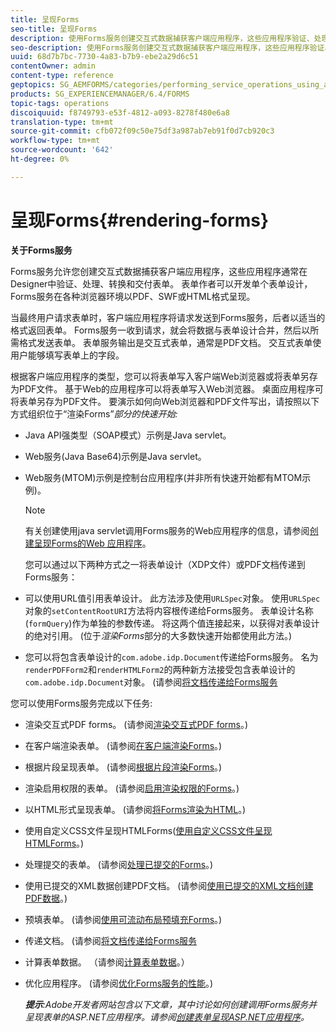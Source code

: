 ```yaml
---
title: 呈现Forms
seo-title: 呈现Forms
description: 使用Forms服务创建交互式数据捕获客户端应用程序，这些应用程序验证、处理、转换和交付通常在设计器中创建的表单。 表单作者可以开发单个表单设计，Forms服务在各种浏览器环境以PDF、SWF或HTML格式呈现。
seo-description: 使用Forms服务创建交互式数据捕获客户端应用程序，这些应用程序验证、处理、转换和交付通常在设计器中创建的表单。 表单作者可以开发单个表单设计，Forms服务在各种浏览器环境以PDF、SWF或HTML格式呈现。
uuid: 68d7b7bc-7730-4a83-b7b9-ebe2a29d6c51
contentOwner: admin
content-type: reference
geptopics: SG_AEMFORMS/categories/performing_service_operations_using_apis
products: SG_EXPERIENCEMANAGER/6.4/FORMS
topic-tags: operations
discoiquuid: f8749793-e53f-4812-a093-8278f480e6a8
translation-type: tm+mt
source-git-commit: cfb072f09c50e75df3a987ab7eb91f0d7cb920c3
workflow-type: tm+mt
source-wordcount: '642'
ht-degree: 0%

---
```



# 呈现Forms{#rendering-forms}

**关于Forms服务**

Forms服务允许您创建交互式数据捕获客户端应用程序，这些应用程序通常在Designer中验证、处理、转换和交付表单。 表单作者可以开发单个表单设计，Forms服务在各种浏览器环境以PDF、SWF或HTML格式呈现。

当最终用户请求表单时，客户端应用程序将请求发送到Forms服务，后者以适当的格式返回表单。 Forms服务一收到请求，就会将数据与表单设计合并，然后以所需格式发送表单。 表单服务输出是交互式表单，通常是PDF文档。 交互式表单使用户能够填写表单上的字段。

根据客户端应用程序的类型，您可以将表单写入客户端Web浏览器或将表单另存为PDF文件。 基于Web的应用程序可以将表单写入Web浏览器。 桌面应用程序可将表单另存为PDF文件。 要演示如何向Web浏览器和PDF文件写出，请按照以下方式组织位于“渲染Forms”*部分的快速开始:*

* Java API强类型（SOAP模式）示例是Java servlet。
* Web服务(Java Base64)示例是Java servlet。
* Web服务(MTOM)示例是控制台应用程序(并非所有快速开始都有MTOM示例)。

   >[!NOTE]
   >
   >有关创建使用java servlet调用Forms服务的Web应用程序的信息，请参阅[创建呈现Forms的Web 应用程序](/help/forms/developing/creating-web-applications-renders-forms.md)。

   您可以通过以下两种方式之一将表单设计（XDP文件）或PDF文档传递到Forms服务：

* 可以使用URL值引用表单设计。 此方法涉及使用`URLSpec`对象。 使用`URLSpec`对象的`setContentRootURI`方法将内容根传递给Forms服务。 表单设计名称(`formQuery`)作为单独的参数传递。 将这两个值连接起来，以获得对表单设计的绝对引用。 (位于&#x200B;*渲染Forms*&#x200B;部分的大多数快速开始都使用此方法。)
* 您可以将包含表单设计的`com.adobe.idp.Document`传递给Forms服务。 名为`renderPDFForm2`和`renderHTMLForm2`的两种新方法接受包含表单设计的`com.adobe.idp.Document`对象。 (请参阅[将文档传递给Forms服务](/help/forms/developing/passing-documents-forms-service.md)

您可以使用Forms服务完成以下任务:

* 渲染交互式PDF forms。 (请参阅[渲染交互式PDF forms](/help/forms/developing/rendering-interactive-pdf-forms.md)。)
* 在客户端渲染表单。 (请参阅[在客户端渲染Forms](/help/forms/developing/rendering-forms-client.md)。)
* 根据片段呈现表单。 (请参阅[根据片段渲染Forms](/help/forms/developing/rendering-forms-based-fragments.md)。)
* 渲染启用权限的表单。 (请参阅[启用渲染权限的Forms](/help/forms/developing/rendering-rights-enabled-forms.md)。)
* 以HTML形式呈现表单。 (请参阅[将Forms渲染为HTML](/help/forms/developing/rendering-forms-html.md)。)
* 使用自定义CSS文件呈现HTMLForms([使用自定义CSS文件呈现HTMLForms](/help/forms/developing/rendering-html-forms-using-custom.md)。)
* 处理提交的表单。 (请参阅[处理已提交的Forms](/help/forms/developing/handling-submitted-forms.md)。)
* 使用已提交的XML数据创建PDF文档。 (请参阅[使用已提交的XML文档创建PDF数据](/help/forms/developing/creating-pdf-documents-submitted-xml.md)。)
* 预填表单。 (请参阅[使用可流动布局预填充Forms](/help/forms/developing/prepopulating-forms-flowable-layouts.md)。)
* 传递文档。 (请参阅[将文档传递给Forms服务](/help/forms/developing/passing-documents-forms-service.md)
* 计算表单数据。 （请参阅[计算表单数据](/help/forms/developing/calculating-form-data.md)。）
* 优化应用程序。 (请参阅[优化Forms服务的性能](/help/forms/developing/optimizing-performance-forms-service.md)。)

   ***提示&#x200B;**:Adobe开发者网站包含以下文章，其中讨论如何创建调用Forms服务并呈现表单的ASP.NET应用程序。请参阅[创建表单呈现ASP.NET应用程序](https://www.adobe.com/devnet/livecycle/articles/asp_net.html)。*

